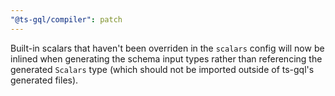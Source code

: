 ```yaml
---
"@ts-gql/compiler": patch
---
```


Built-in scalars that haven't been overriden in the `scalars` config will now be inlined when generating the schema input types rather than referencing the generated `Scalars` type (which should not be imported outside of ts-gql's generated files).
